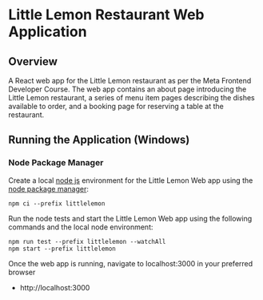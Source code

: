 # Little Lemon Restaurant Web Application

## Overview

A React web app for the Little Lemon restaurant as per the Meta Frontend Developer Course. The web app contains an about page introducing the Little Lemon restaurant, a series of menu item pages describing the dishes available to order, and a booking page for reserving a table at the restaurant.

## Running the Application (Windows)

### Node Package Manager

Create a local [node js](https://nodejs.org/en/download) environment for the Little Lemon Web app using the [node package manager](https://docs.npmjs.com/downloading-and-installing-node-js-and-npm):


```
npm ci --prefix littlelemon
```

Run the node tests and start the Little Lemon Web app using the following commands and the local node environment:

```
npm run test --prefix littlelemon --watchAll
npm start --prefix littlelemon
```

Once the web app is running, navigate to localhost:3000 in your preferred browser

* http://localhost:3000